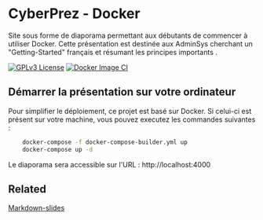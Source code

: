 
# CyberPrez - Docker

Site sous forme de diaporama permettant aux débutants de commencer à utiliser Docker. Cette présentation est destinée aux AdminSys cherchant un "Getting-Started" français et résumant les principes importants . 

[![GPLv3 License](https://img.shields.io/badge/License-GPL%20v3-yellow.svg)](https://opensource.org/licenses/)
[![Docker Image CI](https://github.com/QJoly/PrezDocker/actions/workflows/docker-image.yml/badge.svg)](https://github.com/QJoly/PrezDocker/actions/workflows/docker-image.yml)

## Démarrer la présentation sur votre ordinateur

Pour simplifier le déploiement, ce projet est basé sur Docker. Si celui-ci est présent sur votre machine, vous pouvez executez les commandes suivantes : 

```bash
    docker-compose -f docker-compose-builder.yml up
    docker-compose up -d
```

Le diaporama sera accessible sur l'URL : http://localhost:4000

## Related


[Markdown-slides](https://gitlab.com/da_doomer/markdown-slides)

